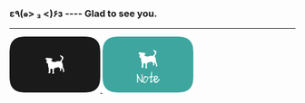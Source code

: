 ### ε٩(๑> ₃ <)۶з ---- Glad to see you.

---

<a href="https://an.dog">
  <img src="res/an.dog.svg" width="160px" margin="40px"/>
</a>

<a href="https://note.an.dog">
  <img src="res/note.an.dog.svg" width="160px" margin="40px"/>
</a>

<!--
**CLOXnu/cloxnu** is a ✨ _special_ ✨ repository because its `README.md` (this file) appears on your GitHub profile.

Here are some ideas to get you started:

- 🔭 I’m currently working on ...
- 🌱 I’m currently learning ...
- 👯 I’m looking to collaborate on ...
- 🤔 I’m looking for help with ...
- 💬 Ask me about ...
- 📫 How to reach me: ...
- 😄 Pronouns: ...
- ⚡ Fun fact: ...
-->
